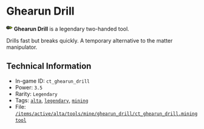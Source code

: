 # Ghearun Drill

<img src="https://raw.githubusercontent.com/Ceterai/Enternia/main/items/active/alta/tools/mine/ghearun_drill/icon.png" alt="Ghearun Drill icon" loading="lazy" height="16px" width="auto" /> **Ghearun Drill** is a legendary two-handed tool.

Drills fast but breaks quickly. A temporary alternative to the matter manipulator.

## Technical Information

- In-game ID: `ct_ghearun_drill`
- Power: `3.5`
- Rarity: `Legendary`
- Tags: [`alta`](https://ceterai.github.io/MyEnternia/Wiki/Tags/Alta), [`legendary`](https://ceterai.github.io/MyEnternia/Wiki/Tags/Legendary), [`mining`](https://ceterai.github.io/MyEnternia/Wiki/Tags/Mining)
- File: [`/items/active/alta/tools/mine/ghearun_drill/ct_ghearun_drill.miningtool`](https://github.com/Ceterai/Enternia/blob/main/items/active/alta/tools/mine/ghearun_drill/ct_ghearun_drill.miningtool)

